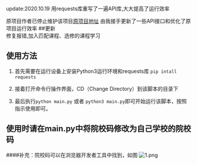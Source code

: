 update:2020.10.19
用requests库重写了一遍API库,大大提高了运行效率

原项目作者已停止维护该项目[原项目地址](https://github.com/WeiYuanStudio/AutoWeiBan)
由我接手更新了一些API接口和优化了原项目运行效率
##更新  
修复报错,加入匹配课程、选修的课程学习
## 使用方法

1. 首先需要在运行设备上安装Python3运行环境和requests库
`pip intall requests`
2. 接着打开命令行操作界面，CD（Change Directory）到该脚本的目录下

3. 最后执行`python main.py` 或者 `python3 main.py`即可开始运行该脚本，按照指示使用即可。

## 使用时请在main.py中将院校码修改为自己学校的院校码
####补充：院校码可以在浏览器开发者工具中找到，如图
![1.png](https://i.loli.net/2020/12/22/43JENwBjQIHiFqh.png)
